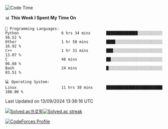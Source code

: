 
<!--START_SECTION:waka-->
![Code Time](http://img.shields.io/badge/Code%20Time-3%2C646%20hrs%2027%20mins-blue)

📊 **This Week I Spent My Time On** 

```text
💬 Programming Languages: 
Python                   6 hrs 34 mins       ██████████████░░░░░░░░░░░   56.52 % 
Other                    1 hr 58 mins        ████░░░░░░░░░░░░░░░░░░░░░   16.92 % 
C++                      1 hr 31 mins        ███░░░░░░░░░░░░░░░░░░░░░░   13.07 % 
C                        46 mins             ██░░░░░░░░░░░░░░░░░░░░░░░   06.68 % 
Bash                     24 mins             █░░░░░░░░░░░░░░░░░░░░░░░░   03.51 % 

💻 Operating System: 
Linux                    11 hrs 38 mins      █████████████████████████   100.00 % 
```


 Last Updated on 13/09/2024 13:36:16 UTC
<!--END_SECTION:waka-->


[![Solved.ac프로필](http://mazassumnida.wtf/api/generate_badge?boj=hckim96)](https://solved.ac/hckim96)[![Solved.ac streak](http://mazandi.herokuapp.com/api?handle=hckim96&theme=dark)](https://solved.ac/hckim96)


[![CodeForces Profile](https://cf.leed.at?id=hckim96)](https://codeforces.com/profile/hckim96)

